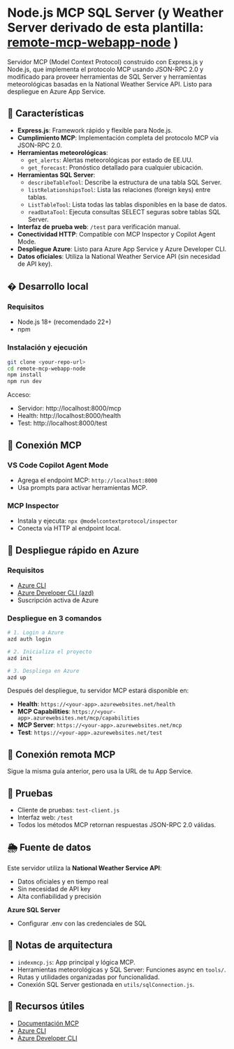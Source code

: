 
# Node.js MCP SQL Server (y Weather Server derivado de esta plantilla: [remote-mcp-webapp-node](https://github.com/Azure-Samples/remote-mcp-webapp-node) )

Servidor MCP (Model Context Protocol) construido con Express.js y Node.js, que implementa el protocolo MCP usando JSON-RPC 2.0 y modificado para proveer herramientas de SQL Server y herramientas meteorológicas basadas en la National Weather Service API. Listo para despliegue en Azure App Service.



## 🚀 Características

- **Express.js**: Framework rápido y flexible para Node.js.
- **Cumplimiento MCP**: Implementación completa del protocolo MCP vía JSON-RPC 2.0.
- **Herramientas meteorológicas**:
  - `get_alerts`: Alertas meteorológicas por estado de EE.UU.
  - `get_forecast`: Pronóstico detallado para cualquier ubicación.
- **Herramientas SQL Server**:
  - `describeTableTool`: Describe la estructura de una tabla SQL Server.
  - `listRelationshipsTool`: Lista las relaciones (foreign keys) entre tablas.
  - `ListTableTool`: Lista todas las tablas disponibles en la base de datos.
  - `readDataTool`: Ejecuta consultas SELECT seguras sobre tablas SQL Server.
- **Interfaz de prueba web**: `/test` para verificación manual.
- **Conectividad HTTP**: Compatible con MCP Inspector y Copilot Agent Mode.
- **Despliegue Azure**: Listo para Azure App Service y Azure Developer CLI.
- **Datos oficiales**: Utiliza la National Weather Service API (sin necesidad de API key).


## �️ Desarrollo local

### Requisitos
- Node.js 18+ (recomendado 22+)
- npm

### Instalación y ejecución

```bash
git clone <your-repo-url>
cd remote-mcp-webapp-node
npm install
npm run dev
```

Acceso:
- Servidor: http://localhost:8000/mcp
- Health: http://localhost:8000/health
- Test: http://localhost:8000/test


## 🔌 Conexión MCP

### VS Code Copilot Agent Mode
- Agrega el endpoint MCP: `http://localhost:8000`
- Usa prompts para activar herramientas MCP.

### MCP Inspector
- Instala y ejecuta: `npx @modelcontextprotocol/inspector`
- Conecta vía HTTP al endpoint local.


## 🚀 Despliegue rápido en Azure

### Requisitos
- [Azure CLI](https://docs.microsoft.com/en-us/cli/azure/install-azure-cli)
- [Azure Developer CLI (azd)](https://learn.microsoft.com/en-us/azure/developer/azure-developer-cli/install-azd)
- Suscripción activa de Azure

### Despliegue en 3 comandos

```bash
# 1. Login a Azure
azd auth login

# 2. Inicializa el proyecto
azd init

# 3. Despliega en Azure
azd up
```

Después del despliegue, tu servidor MCP estará disponible en:
- **Health**: `https://<your-app>.azurewebsites.net/health`
- **MCP Capabilities**: `https://<your-app>.azurewebsites.net/mcp/capabilities`
- **MCP Server**: `https://<your-app>.azurewebsites.net/mcp`
- **Test**: `https://<your-app>.azurewebsites.net/test`


## 🔌 Conexión remota MCP

Sigue la misma guía anterior, pero usa la URL de tu App Service.


## 🧪 Pruebas

- Cliente de pruebas: `test-client.js`
- Interfaz web: `/test`
- Todos los métodos MCP retornan respuestas JSON-RPC 2.0 válidas.


## 🌦️ Fuente de datos

Este servidor utiliza la **National Weather Service API**:
- Datos oficiales y en tiempo real
- Sin necesidad de API key
- Alta confiabilidad y precisión

**Azure SQL Server**
- Configurar .env con las credenciales de SQL

## 📝 Notas de arquitectura

- `indexmcp.js`: App principal y lógica MCP.
- Herramientas meteorológicas y SQL Server: Funciones async en `tools/`.
- Rutas y utilidades organizadas por funcionalidad.
- Conexión SQL Server gestionada en `utils/sqlConnection.js`.

## 📄 Recursos útiles

- [Documentación MCP](https://modelcontextprotocol.io/llms-full.txt)
- [Azure CLI](https://docs.microsoft.com/en-us/cli/azure/install-azure-cli)
- [Azure Developer CLI](https://learn.microsoft.com/en-us/azure/developer/azure-developer-cli/install-azd)
